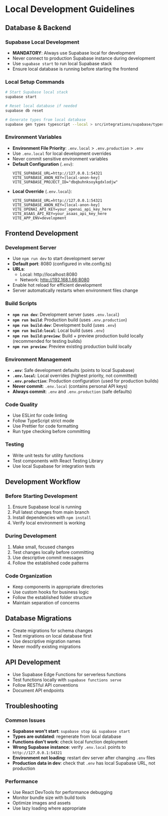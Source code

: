 # Local Development Guidelines

## Database & Backend

### Supabase Local Development
- **MANDATORY**: Always use Supabase local for development
- Never connect to production Supabase instance during development
- Use `supabase start` to run local Supabase stack
- Ensure local database is running before starting the frontend

### Local Setup Commands
```bash
# Start Supabase local stack
supabase start

# Reset local database if needed
supabase db reset

# Generate types from local database
supabase gen types typescript --local > src/integrations/supabase/types.ts
```

### Environment Variables
- **Environment File Priority**: `.env.local` > `.env.production` > `.env`
- Use `.env.local` for local development overrides
- Never commit sensitive environment variables
- **Default Configuration** (`.env`):
  ```
  VITE_SUPABASE_URL=http://127.0.0.1:54321
  VITE_SUPABASE_ANON_KEY=[local-anon-key]
  VITE_SUPABASE_PROJECT_ID="dbqbuhnksoykgdxlodjw"
  ```
- **Local Override** (`.env.local`):
  ```
  VITE_SUPABASE_URL=http://127.0.0.1:54321
  VITE_SUPABASE_ANON_KEY=[local-anon-key]
  VITE_OPENAI_API_KEY=your_openai_api_key_here
  VITE_ASAAS_API_KEY=your_asaas_api_key_here
  VITE_APP_ENV=development
  ```

## Frontend Development

### Development Server
- Use `npm run dev` to start development server
- **Default port**: 8080 (configured in vite.config.ts)
- **URLs**: 
  - Local: http://localhost:8080
  - Network: http://192.168.1.66:8080
- Enable hot reload for efficient development
- Server automatically restarts when environment files change

### Build Scripts
- **`npm run dev`**: Development server (uses `.env.local`)
- **`npm run build`**: Production build (uses `.env.production`)
- **`npm run build:dev`**: Development build (uses `.env`)
- **`npm run build:local`**: Local build (uses `.env`)
- **`npm run build:preview`**: Build + preview production build locally (recommended for testing builds)
- **`npm run preview`**: Preview existing production build locally

### Environment Management
- **`.env`**: Safe development defaults (points to local Supabase)
- **`.env.local`**: Local overrides (highest priority, not committed)
- **`.env.production`**: Production configuration (used for production builds)
- **Never commit**: `.env.local` (contains personal API keys)
- **Always commit**: `.env` and `.env.production` (safe defaults)

### Code Quality
- Use ESLint for code linting
- Follow TypeScript strict mode
- Use Prettier for code formatting
- Run type checking before committing

### Testing
- Write unit tests for utility functions
- Test components with React Testing Library
- Use local Supabase for integration tests

## Development Workflow

### Before Starting Development
1. Ensure Supabase local is running
2. Pull latest changes from main branch
3. Install dependencies with `npm install`
4. Verify local environment is working

### During Development
1. Make small, focused changes
2. Test changes locally before committing
3. Use descriptive commit messages
4. Follow the established code patterns

### Code Organization
- Keep components in appropriate directories
- Use custom hooks for business logic
- Follow the established folder structure
- Maintain separation of concerns

## Database Migrations
- Create migrations for schema changes
- Test migrations on local database first
- Use descriptive migration names
- Never modify existing migrations

## API Development
- Use Supabase Edge Functions for serverless functions
- Test functions locally with `supabase functions serve`
- Follow RESTful API conventions
- Document API endpoints

## Troubleshooting

### Common Issues
- **Supabase won't start**: `supabase stop && supabase start`
- **Types are outdated**: regenerate from local database
- **Functions don't work**: check local function deployment
- **Wrong Supabase instance**: verify `.env.local` points to `http://127.0.0.1:54321`
- **Environment not loading**: restart dev server after changing `.env` files
- **Production data in dev**: check that `.env` has local Supabase URL, not production

### Performance
- Use React DevTools for performance debugging
- Monitor bundle size with build tools
- Optimize images and assets
- Use lazy loading where appropriate

